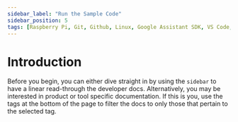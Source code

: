 ```yaml
---
sidebar_label: "Run the Sample Code"
sidebar_position: 5
tags: [Raspberry Pi, Git, Github, Linux, Google Assistant SDK, VS Code, Google]
---
```


# Introduction

Before you begin, you can either dive straight in by using the `sidebar` to have a linear read-through the developer docs. Alternatively, you may be interested in product or tool specific documentation. If this is you, use the tags at the bottom of the page to filter the docs to only those that pertain to the selected tag.
